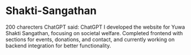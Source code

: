 # Shakti-Sangathan
200 charecters ChatGPT said: ChatGPT I developed the website for Yuwa Shakti Sangathan, focusing on societal welfare. Completed frontend with sections for events, donations, and contact, and currently working on backend integration for better functionality.

